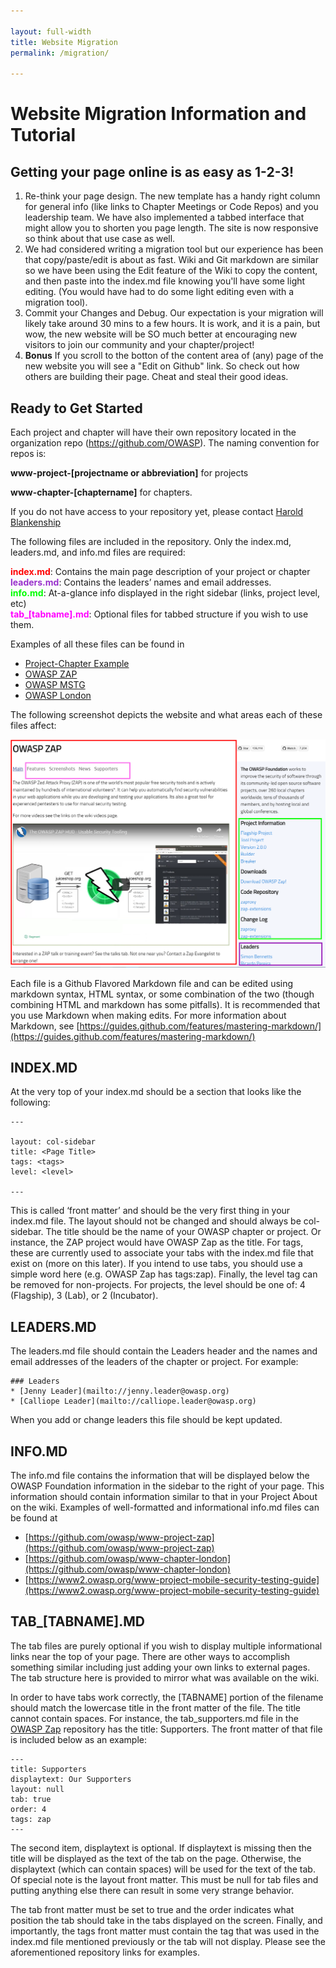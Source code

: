 ```yaml
---

layout: full-width
title: Website Migration
permalink: /migration/

---
```


# Website Migration Information and Tutorial

## Getting your page online is as easy as 1-2-3!
1. Re-think your page design. The new template has a handy right column for general info (like links to Chapter Meetings or Code Repos) and you leadership team. We have also implemented a tabbed interface that might allow you to shorten you page length. The site is now responsive so think about that use case as well.
2. We had considered writing a migration tool but our experience has been that copy/paste/edit is about as fast. Wiki and Git markdown are similar so we have been using the Edit feature of the Wiki to copy the content, and then paste into the index.md file knowing you'll have some light editing. (You would have had to do some light editing even with a migration tool).
3. Commit your Changes and Debug. Our expectation is your migration will likely take around 30 mins to a few hours. It is work, and it is a pain, but wow, the new website will be SO much better at encouraging new visitors to join our community and your chapter/project!
4. **Bonus** If you scroll to the botton of the content area of (any) page of the new website you will see a "Edit on Github" link. So check out how others are building their page. Cheat and steal their good ideas.

## Ready to Get Started

Each project and chapter will have their own repository located in the organization repo (https://github.com/OWASP).  The naming convention for repos is: 

**www-project-[projectname or abbreviation]** for projects

**www-chapter-[chaptername]** for chapters.

If you do not have access to your repository yet, please contact [Harold Blankenship](mailto://harold.blankenship@owasp.com)

The following files are included in the repository.  Only the index.md, leaders.md, and info.md files are required:

<span style="color:red;font-weight:bold;">index.md</span>: Contains the main page description of your project or chapter<br/>
<span style="color:darkorchid;font-weight:bold;">leaders.md</span>: Contains the leaders’ names and email addresses.<br/>
<span style="color:lime;font-weight:bold;">info.md</span>: At-a-glance info displayed in the right sidebar (links, project level, etc)<br/>
<span style="color:magenta;font-weight:bold;">tab_[tabname].md</span>: Optional files for tabbed structure if you wish to use them.<br/>

Examples of all these files can be found in 

* [Project-Chapter Example](https://github.com/owasp/www-projectchapter-example)
* [OWASP ZAP](https://github.com/owasp/www-project-zap)
* [OWASP MSTG](https://www2.owasp.org/www-project-mobile-security-testing-guide)
* [OWASP London](https://www2.owasp.org/www-chapter-london)


The following screenshot depicts the website and what areas each of these files affect:

![Image of Website](/assets/images/zap_project_areas.png)

Each file is a Github Flavored Markdown file and can be edited using markdown syntax, HTML syntax, or some combination of the two (though combining HTML and markdown has some pitfalls).  It is recommended that you use Markdown when making edits.  For more information about Markdown, see [https://guides.github.com/features/mastering-markdown/](https://guides.github.com/features/mastering-markdown/)

## INDEX.MD

At the very top of your index.md should be a section that looks like the following:
```
---

layout: col-sidebar
title: <Page Title>
tags: <tags>
level: <level>

---
```

This is called ‘front matter’ and should be the very first thing in your index.md file.  The layout should not be changed and should always be col-sidebar.  The title should be the name of your OWASP chapter or project.  Or instance, the ZAP project would have OWASP Zap as the title.  For tags, these are currently used to associate your tabs with the index.md file that exist on (more on this later).  If you intend to use tabs, you should use a simple word here (e.g. OWASP Zap has tags:zap).  Finally, the level tag can be removed for non-projects.  For projects, the level should be one of: 4 (Flagship), 3 (Lab), or 2 (Incubator).


## LEADERS.MD

The leaders.md file should contain the Leaders header and the names and email addresses of the leaders of the chapter or project.  For example:
```
### Leaders
* [Jenny Leader](mailto://jenny.leader@owasp.org)
* [Calliope Leader](mailto://calliope.leader@owasp.org)
```

When you add or change leaders this file should be kept updated.

## INFO.MD

The info.md file contains the information that will be displayed below the OWASP Foundation information in the sidebar to the right of your page.  This information should contain information similar to that in your Project About on the wiki.  Examples of well-formatted and informational info.md files can be found at

* [https://github.com/owasp/www-project-zap](https://github.com/owasp/www-project-zap)
* [https://github.com/owasp/www-chapter-london](https://github.com/owasp/www-chapter-london)
* [https://www2.owasp.org/www-project-mobile-security-testing-guide](https://www2.owasp.org/www-project-mobile-security-testing-guide)

## TAB_[TABNAME].MD

The tab files are purely optional if you wish to display multiple informational links near the top of your page.  There are other ways to accomplish something similar including just adding your own links to external pages.  The tab structure here is provided to mirror what was available on the wiki.

In order to have tabs work correctly, the [TABNAME] portion of the filename should match the lowercase title in the front matter of the file.  The title cannot contain spaces.  For instance, the tab_supporters.md file in the [OWASP Zap](https://github.com/owasp/www-project-zap) repository has the title: Supporters.  The front matter of that file is included below as an example:
```
---
title: Supporters
displaytext: Our Supporters
layout: null
tab: true
order: 4
tags: zap
---
```

The second item, displaytext is optional.  If displaytext is missing then the title will be displayed as the text of the tab on the page.  Otherwise, the displaytext (which can contain spaces) will be used for the text of the tab.
Of special note is the layout front matter.  This must be null for tab files and putting anything else there can result in some very strange behavior.  

The tab front matter must be set to true and the order indicates what position the tab should take in the tabs displayed on the screen.  Finally, and importantly, the tags front matter must contain the tag that was used in the index.md file mentioned previously or the tab will not display.  Please see the aforementioned repository links for examples.
